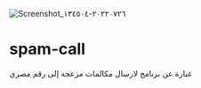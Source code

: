 ![Screenshot_٢٠٢٢٠٧٢٦-١٣٤٥٠٤](https://user-images.githubusercontent.com/110033240/180998810-5cc666f3-ab02-4a79-b295-ee51baff1f78.jpg)
# spam-call
عبارة عن برنامج لارسال مكالمات مزعجة إلى رقم مصري
